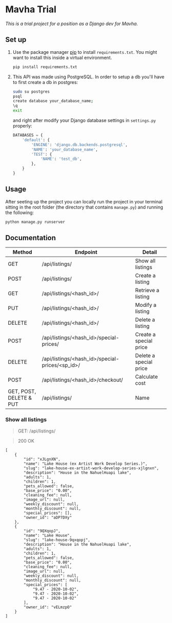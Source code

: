 # Mavha Trial

_This is a trial project for a position as a Django dev for Mavha._

## Set up

1) Use the package manager [pip](https://pip.pypa.io/en/stable/) to install `requirements.txt`. You might want to install this inside a virtual environment.
    ```bash
    pip install requirements.txt
    ```
2) This API was made using PostgreSQL. In order to setup a db you'll have to first create a db in postgres:
    ```bash
    sudo su postgres
    psql
    create database your_database_name;
    \q
    exit
    ```
    and right after modify your Django database settings in `settings.py` properly:
    ```python
    DATABASES = {
        'default': {
            'ENGINE': 'django.db.backends.postgresql',
            'NAME': 'your_database_name',
            'TEST': {
                'NAME': 'test_db',
            },
        }
    }
    ```
## Usage
After seeting up the project you can locally run the project in your terminal sitting in the root folder (the directory that contains `manage.py`) and running the following:

```bash
python manage.py runserver
```

## Documentation

| Method | Endpoint | Detail |
| ------ | ------ | ------ |
| GET | /api/listings/ | Show all listings | 
| POST | /api/listings/ | Create a listing |  
| GET | /api/listings/<hash_id>/ | Retrieve a listing |  
| PUT | /api/listings/<hash_id>/ | Modify a listing |  
| DELETE | /api/listings/<hash_id>/ | Delete a listing |
| POST | /api/listings/<hash_id>/special-prices/ | Create a special price |
| DELETE | /api/listings/<hash_id>/special-prices/<sp_id>/ | Delete a special price |
| POST | /api/listings/<hash_id>/checkout/ | Calculate cost |
| GET, POST, DELETE & PUT | /api/listings/ | Name |

### Show all listings

>GET: /api/listings/

>200 OK
```
[
    {
        "id": "xJLgnXN",
        "name": "Lake House (ex Artist Work Develop Series.)",
        "slug": "lake-house-ex-artist-work-develop-series-xjlgnxn",
        "description": "House in the NahuelHuapi lake",
        "adults": 1,
        "children": 1,
        "pets_allowed": false,
        "base_price": "0.00",
        "cleaning_fee": null,
        "image_url": null,
        "weekly_discount": null,
        "monthly_discount": null,
        "special_prices": [],
        "owner_id": "aDP7DXy"
    },
    {
        "id": "9QXqopJ",
        "name": "Lake House",
        "slug": "lake-house-9qxqopj",
        "description": "House in the NahuelHuapi lake",
        "adults": 1,
        "children": 1,
        "pets_allowed": false,
        "base_price": "0.00",
        "cleaning_fee": null,
        "image_url": null,
        "weekly_discount": null,
        "monthly_discount": null,
        "special_prices": [
            "9.47 - 2020-10-02",
            "9.47 - 2020-10-02",
            "9.47 - 2020-10-02"
        ],
        "owner_id": "vELmzpO"
    }
]
```